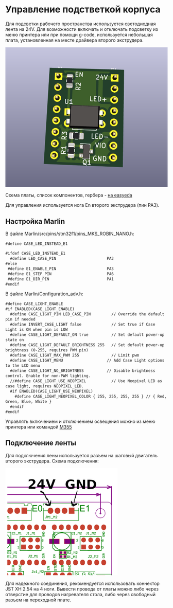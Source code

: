# Управление подстветкой корпуса

Для подсветки рабочего пространства используется светодиодная лента на 24V. Для возможности включать и отключать подсветку из меню принтера или при помощи g-code, используется небольшая плата, установленная на месте драйвера второго экструдера.

![Плата управления освещением](./fb_4s_led2.png)

Схема платы, список компонентов, гербера - [на easyeda](https://easyeda.com/sst78rust/fb4s-led-control)

Для управления используется нога En второго экструдера (пин PA3).

## Настройка Marlin

В файле Marlin/src/pins/stm32f1/pins_MKS_ROBIN_NANO.h:

```
#define CASE_LED_INSTEAD_E1
```

```
#ifdef CASE_LED_INSTEAD_E1
  #define LED_CASE_PIN                      PA3
#else
 #define E1_ENABLE_PIN                      PA3
 #define E1_STEP_PIN                        PA6
 #define E1_DIR_PIN                         PA1
#endif
```

В файле Marlin/Configuration_adv.h:

```
#define CASE_LIGHT_ENABLE
#if ENABLED(CASE_LIGHT_ENABLE)
  #define CASE_LIGHT_PIN LED_CASE_PIN         // Override the default pin if needed
  #define INVERT_CASE_LIGHT false             // Set true if Case Light is ON when pin is LOW
  #define CASE_LIGHT_DEFAULT_ON true          // Set default power-up state on
  #define CASE_LIGHT_DEFAULT_BRIGHTNESS 255   // Set default power-up brightness (0-255, requires PWM pin)
  #define CASE_LIGHT_MAX_PWM 255              // Limit pwm
  #define CASE_LIGHT_MENU                   // Add Case Light options to the LCD menu
  #define CASE_LIGHT_NO_BRIGHTNESS          // Disable brightness control. Enable for non-PWM lighting.
  //#define CASE_LIGHT_USE_NEOPIXEL           // Use Neopixel LED as case light, requires NEOPIXEL_LED.
  #if ENABLED(CASE_LIGHT_USE_NEOPIXEL)
    #define CASE_LIGHT_NEOPIXEL_COLOR { 255, 255, 255, 255 } // { Red, Green, Blue, White }
  #endif
#endif
```

Управлять включением и отключением освещения можно из меню принтера или командой [M355](https://marlinfw.org/docs/gcode/M355.html)

## Подключение ленты

Для подключения лены используется разъем на шаговый двигатель второго экструдера. Схема подключения:

![Подключение светодиодной ленты](./led_connection.png)

Для надежного соединения, рекомендуется использовать коннектор JST XH 2.54 на 4 ноги. Вывести провода от платы можно либо через отверстие для проводов нагревателя стола, либо через свободный разъем на переходной плате.
